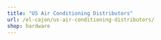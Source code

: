 ```yaml
---
title: "US Air Conditioning Distributors"
url: /el-cajon/us-air-conditioning-distributors/
shop: hardware
---
```

